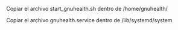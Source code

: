 Copiar el archivo start_gnuhealth.sh dentro de /home/gnuhealth/

Copiar el archivo gnuhealth.service dentro de /lib/systemd/system
